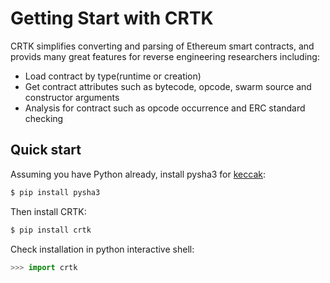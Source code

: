 # Getting Start with CRTK

CRTK simplifies converting and parsing of Ethereum smart contracts, and provids many great features for reverse engineering researchers including:

- Load contract by type(runtime or creation) 
- Get contract attributes such as bytecode, opcode, swarm source and constructor arguments
- Analysis for contract such as opcode occurrence and ERC standard checking

## Quick start

Assuming you have Python already, install pysha3 for [keccak](https://github.com/XKCP/XKCP):

``` bash
$ pip install pysha3
```

Then install CRTK:

``` bash
$ pip install crtk
```

Check installation in python interactive shell:

``` python
>>> import crtk
```
